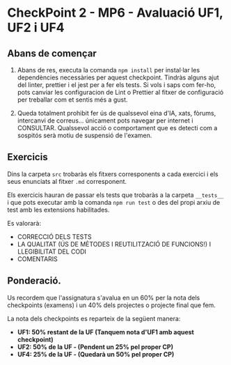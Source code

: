 # CheckPoint 2 - MP6 - Avaluació UF1, UF2 i UF4

## Abans de començar

1. Abans de res, executa la comanda `npm install` per instal·lar les dependències necessàries per aquest checkpoint. Tindràs alguns ajut del linter, prettier i el jest per a fer els tests.
   Si vols i saps com fer-ho, pots canviar les configuracion de Lint o Prettier al fitxer de configuració per treballar com et sentis més a gust.

2. Queda totalment prohibit fer ús de qualssevol eina d'IA, xats, fòrums, intercanvi de correus... únicament pots navegar per internet i CONSULTAR. Qualssevol acció o comportament que es detecti com a sospitós serà motiu de suspensió de l'examen.

## Exercicis

Dins la carpeta `src` trobaràs els fitxers corresponents a cada exercici i els seus enunciats al fitxer `.md` corresponent.

Els exercicis hauran de passar els tests que trobaràs a la carpeta `__tests__` i que pots executar amb la comanda `npm run test` o des del propi arxiu de test amb les extensions habilitades.

Es valorarà:

- CORRECCIÓ DELS TESTS
- LA QUALITAT (ÚS DE MÈTODES I REUTILITZACIÓ DE FUNCIONS!) I LLEGIBILITAT DEL CODI
- COMENTARIS

## Ponderació.

Us recordem que l'assignatura s'avalua en un 60% per la nota dels checkpoints (examens) i un 40% dels projectes o projecte final que fem.

La nota dels checkpoints es reparteix de la següent manera:

- **UF1: 50% restant de la UF (Tanquem nota d'UF1 amb aquest checkpoint)**
- **UF2: 50% de la UF - (Pendent un 25% pel proper CP)**
- **UF4: 25% de la UF - (Quedarà un 50% pel proper CP)**
